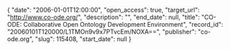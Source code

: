 {
  "date": "2006-01-01T12:00:00", 
  "open_access": true, 
  "target_url": "http://www.co-ode.org/", 
  "description": "", 
  "end_date": null, 
  "title": "CO-ODE: Collaborative Open Ontology Development Environment", 
  "record_id": "20060101T120000/L1TMOn9v9x7PTvcEm/NOXA==", 
  "publisher": "co-ode.org", 
  "slug": 115408, 
  "start_date": null
}

